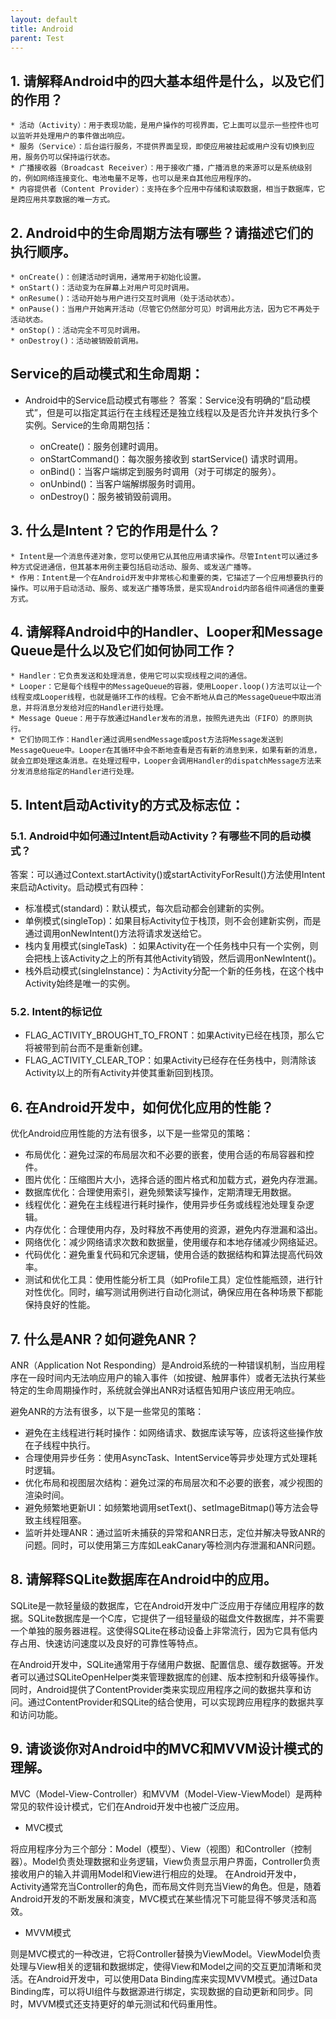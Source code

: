 ```yaml
---
layout: default
title: Android
parent: Test
---
```


## 1. 请解释Android中的四大基本组件是什么，以及它们的作用？

	* 活动（Activity）：用于表现功能，是用户操作的可视界面，它上面可以显示一些控件也可以监听并处理用户的事件做出响应。
	* 服务（Service）：后台运行服务，不提供界面呈现，即使应用被挂起或用户没有切换到应用，服务仍可以保持运行状态。
	* 广播接收器（Broadcast Receiver）：用于接收广播，广播消息的来源可以是系统级别的，例如网络连接变化、电池电量不足等，也可以是来自其他应用程序的。
	* 内容提供者（Content Provider）：支持在多个应用中存储和读取数据，相当于数据库，它是跨应用共享数据的唯一方式。

## 2. Android中的生命周期方法有哪些？请描述它们的执行顺序。

	* onCreate()：创建活动时调用，通常用于初始化设置。
	* onStart()：活动变为在屏幕上对用户可见时调用。
	* onResume()：活动开始与用户进行交互时调用（处于活动状态）。
	* onPause()：当用户开始离开活动（尽管它仍然部分可见）时调用此方法，因为它不再处于活动状态。
	* onStop()：活动完全不可见时调用。
	* onDestroy()：活动被销毁前调用。

## Service的启动模式和生命周期：

- Android中的Service启动模式有哪些？ 答案：Service没有明确的“启动模式”，但是可以指定其运行在主线程还是独立线程以及是否允许并发执行多个实例。Service的生命周期包括：

    * onCreate()：服务创建时调用。
    * onStartCommand()：每次服务接收到 startService() 请求时调用。
    * onBind()：当客户端绑定到服务时调用（对于可绑定的服务）。
    * onUnbind()：当客户端解绑服务时调用。
    * onDestroy()：服务被销毁前调用。

## 3. 什么是Intent？它的作用是什么？

	* Intent是一个消息传递对象，您可以使用它从其他应用请求操作。尽管Intent可以通过多种方式促进通信，但其基本用例主要包括启动活动、服务、或发送广播等。
	* 作用：Intent是一个在Android开发中非常核心和重要的类，它描述了一个应用想要执行的操作。可以用于启动活动、服务、或发送广播等场景，是实现Android内部各组件间通信的重要方式。

## 4. 请解释Android中的Handler、Looper和Message Queue是什么以及它们如何协同工作？

	* Handler：它负责发送和处理消息，使用它可以实现线程之间的通信。
	* Looper：它是每个线程中的MessageQueue的容器，使用Looper.loop()方法可以让一个线程变成Looper线程，也就是循环工作的线程。它会不断地从自己的MessageQueue中取出消息，并将消息分发给对应的Handler进行处理。
	* Message Queue：用于存放通过Handler发布的消息，按照先进先出（FIFO）的原则执行。
	* 它们协同工作：Handler通过调用sendMessage或post方法将Message发送到MessageQueue中。Looper在其循环中会不断地查看是否有新的消息到来，如果有新的消息，就会立即处理这条消息。在处理过程中，Looper会调用Handler的dispatchMessage方法来分发消息给指定的Handler进行处理。

## 5. Intent启动Activity的方式及标志位：

### 5.1. Android中如何通过Intent启动Activity？有哪些不同的启动模式？

答案：可以通过Context.startActivity()或startActivityForResult()方法使用Intent来启动Activity。启动模式有四种：

- 标准模式(standard)：默认模式，每次启动都会创建新的实例。
- 单例模式(singleTop)：如果目标Activity位于栈顶，则不会创建新实例，而是通过调用onNewIntent()方法将请求发送给它。
- 栈内复用模式(singleTask)
  ：如果Activity在一个任务栈中只有一个实例，则会把栈上该Activity之上的所有其他Activity销毁，然后调用onNewIntent()。
- 栈外启动模式(singleInstance)：为Activity分配一个新的任务栈，在这个栈中Activity始终是唯一的实例。

### 5.2. Intent的标记位

- FLAG_ACTIVITY_BROUGHT_TO_FRONT：如果Activity已经在栈顶，那么它将被带到前台而不是重新创建。
- FLAG_ACTIVITY_CLEAR_TOP：如果Activity已经存在任务栈中，则清除该Activity以上的所有Activity并使其重新回到栈顶。

## 6. 在Android开发中，如何优化应用的性能？

优化Android应用性能的方法有很多，以下是一些常见的策略：

* 布局优化：避免过深的布局层次和不必要的嵌套，使用合适的布局容器和控件。
* 图片优化：压缩图片大小，选择合适的图片格式和加载方式，避免内存泄漏。
* 数据库优化：合理使用索引，避免频繁读写操作，定期清理无用数据。
* 线程优化：避免在主线程进行耗时操作，使用异步任务或线程池处理复杂逻辑。
* 内存优化：合理使用内存，及时释放不再使用的资源，避免内存泄漏和溢出。
* 网络优化：减少网络请求次数和数据量，使用缓存和本地存储减少网络延迟。
* 代码优化：避免重复代码和冗余逻辑，使用合适的数据结构和算法提高代码效率。
* 测试和优化工具：使用性能分析工具（如Profile工具）定位性能瓶颈，进行针对性优化。同时，编写测试用例进行自动化测试，确保应用在各种场景下都能保持良好的性能。

## 7. 什么是ANR？如何避免ANR？

ANR（Application Not
Responding）是Android系统的一种错误机制，当应用程序在一段时间内无法响应用户的输入事件（如按键、触屏事件）或者无法执行某些特定的生命周期操作时，系统就会弹出ANR对话框告知用户该应用无响应。

避免ANR的方法有很多，以下是一些常见的策略：

* 避免在主线程进行耗时操作：如网络请求、数据库读写等，应该将这些操作放在子线程中执行。
* 合理使用异步任务：使用AsyncTask、IntentService等异步处理方式处理耗时逻辑。
* 优化布局和视图层次结构：避免过深的布局层次和不必要的嵌套，减少视图的渲染时间。
* 避免频繁地更新UI：如频繁地调用setText()、setImageBitmap()等方法会导致主线程阻塞。
* 监听并处理ANR：通过监听未捕获的异常和ANR日志，定位并解决导致ANR的问题。同时，可以使用第三方库如LeakCanary等检测内存泄漏和ANR问题。

## 8. 请解释SQLite数据库在Android中的应用。

SQLite是一款轻量级的数据库，它在Android开发中广泛应用于存储应用程序的数据。SQLite数据库是一个C库，它提供了一组轻量级的磁盘文件数据库，并不需要一个单独的服务器进程。这使得SQLite在移动设备上非常流行，因为它具有低内存占用、快速访问速度以及良好的可靠性等特点。

在Android开发中，SQLite通常用于存储用户数据、配置信息、缓存数据等。开发者可以通过SQLiteOpenHelper类来管理数据库的创建、版本控制和升级等操作。同时，Android提供了ContentProvider类来实现应用程序之间的数据共享和访问。通过ContentProvider和SQLite的结合使用，可以实现跨应用程序的数据共享和访问功能。

## 9. 请谈谈你对Android中的MVC和MVVM设计模式的理解。

MVC（Model-View-Controller）和MVVM（Model-View-ViewModel）是两种常见的软件设计模式，它们在Android开发中也被广泛应用。

- MVC模式

将应用程序分为三个部分：Model（模型）、View（视图）和Controller（控制器）。Model负责处理数据和业务逻辑，View负责显示用户界面，Controller负责接收用户的输入并调用Model和View进行相应的处理。
在Android开发中，Activity通常充当Controller的角色，而布局文件则充当View的角色。但是，随着Android开发的不断发展和演变，MVC模式在某些情况下可能显得不够灵活和高效。

- MVVM模式

则是MVC模式的一种改进，它将Controller替换为ViewModel。ViewModel负责处理与View相关的逻辑和数据绑定，使得View和Model之间的交互更加清晰和灵活。在Android开发中，可以使用Data
Binding库来实现MVVM模式。通过Data Binding库，可以将UI组件与数据源进行绑定，实现数据的自动更新和同步。同时，MVVM模式还支持更好的单元测试和代码重用性。